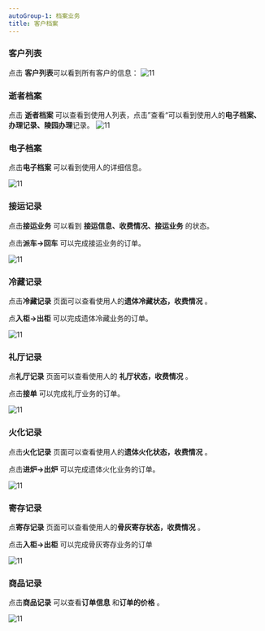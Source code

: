 ```yaml
---
autoGroup-1: 档案业务
title: 客户档案
---
```

### 客户列表

点击 **客户列表**可以看到所有客户的信息：
![11](../../.vuepress/public/product/86.png)

### 逝者档案

点击 **逝者档案** 可以查看到使用人列表，点击”查看“可以看到使用人的**电子档案、办理记录、陵园办理**记录。
![11](../../.vuepress/public/product/87.png)

### 电子档案

点击**电子档案** 可以看到使用人的详细信息。	

![11](../../.vuepress/public/product/88.png)

### 接运记录

点击**接运业务** 可以看到 **接运信息、收费情况、接运业务** 的状态。

点击**派车→回车** 可以完成接运业务的订单。

![11](../../.vuepress/public/product/89.png)

### 冷藏记录

点击**冷藏记录** 页面可以查看使用人的**遗体冷藏状态，收费情况** 。

点**入柜→出柜** 可以完成遗体冷藏业务的订单。

![11](../../.vuepress/public/product/90.png)

### 礼厅记录

点**礼厅记录** 页面可以查看使用人的 **礼厅状态，收费情况** 。

点击**接单** 可以完成礼厅业务的订单。

![11](../../.vuepress/public/product/91.png)

### 火化记录

点击**火化记录** 页面可以查看使用人的**遗体火化状态，收费情况** 。

点击**进炉→出炉** 可以完成遗体火化业务的订单。

![11](../../.vuepress/public/product/92.png)

### 寄存记录

点**寄存记录** 页面可以查看使用人的**骨灰寄存状态，收费情况** 。

点击**入柜→出柜** 可以完成骨灰寄存业务的订单

![11](../../.vuepress/public/product/93.png)

### 商品记录

点击**商品记录** 可以查看**订单信息** 和**订单的价格** 。

![11](../../.vuepress/public/product/94.png)
